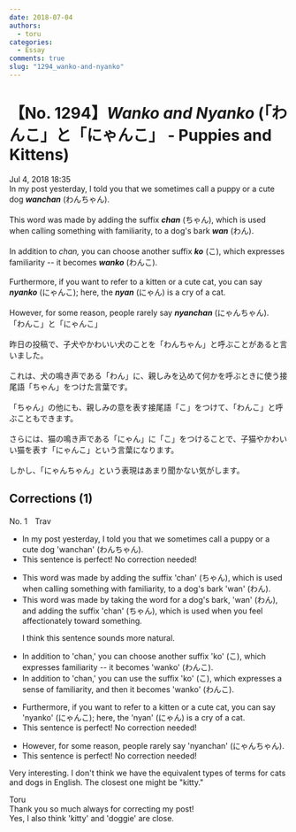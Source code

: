 ```yaml
---
date: 2018-07-04
authors:
  - toru
categories:
  - Essay
comments: true
slug: "1294_wanko-and-nyanko"
---
```


# 【No. 1294】<strong><em>Wanko and Nyanko</strong></em> (「わんこ」と「にゃんこ」 - Puppies and Kittens)
<div class="date">Jul 4, 2018 18:35</div>
<div id="post"><div id="body_show_ori">
In my post yesterday, I told you that we sometimes call a puppy or a cute dog <strong><em>wanchan</em></strong> (わんちゃん).<br/><br/>This word was made by adding the suffix <strong><em>chan</em></strong> (ちゃん), which is used when calling something with familiarity, to a dog's bark <strong><em>wan</em></strong> (わん).<br/><br/>In addition to <em>chan,</em> you can choose another suffix <strong><em>ko</em></strong> (こ), which expresses familiarity -- it becomes <strong><em>wanko</em></strong> (わんこ).<br/><br/>Furthermore, if you want to refer to a kitten or a cute cat, you can say <strong><em>nyanko</em></strong> (にゃんこ); here, the <strong><em>nyan</em></strong> (にゃん) is a cry of a cat.<br/><br/>However, for some reason, people rarely say <strong><em>nyanchan</em></strong> (にゃんちゃん).
</div></div>

<!-- more -->

<div id="post_ja"><div id="body_show_mo">
「わんこ」と「にゃんこ」<br/><br/>昨日の投稿で、子犬やかわいい犬のことを「わんちゃん」と呼ぶことがあると言いました。<br/><br/>これは、犬の鳴き声である「わん」に、親しみを込めて何かを呼ぶときに使う接尾語「ちゃん」をつけた言葉です。<br/><br/>「ちゃん」の他にも、親しみの意を表す接尾語「こ」をつけて、「わんこ」と呼ぶこともできます。<br/><br/>さらには、猫の鳴き声である「にゃん」に「こ」をつけることで、子猫やかわいい猫を表す「にゃんこ」という言葉になります。<br/><br/>しかし、「にゃんちゃん」という表現はあまり聞かない気がします。
</div></div>

## Corrections (1)
<div id="block"><div class="first_name"> No. 1　<span class="just_name">Trav</span></div><div id="block2">
<ul class="correction_field">
<li class="incorrect">In my post yesterday, I told you that we sometimes call a puppy or a cute dog 'wanchan' (わんちゃん).</li>
<li class="corrected perfect">This sentence is perfect! No correction needed!</li>
</ul>
<ul class="correction_field">
<li class="incorrect">This word was made by adding the suffix 'chan' (ちゃん), which is used when calling something with familiarity, to a dog's bark 'wan' (わん).</li>
<li class="corrected correct">
This word was made by <span class="f_blue">taking the word for a dog's bark, 'wan' (わん), and</span> adding the suffix 'chan' (ちゃん), which is used when <span class="f_blue">you feel affectionately toward</span> something.
<p class="correction_comment">I think this sentence sounds more natural.</p>
</li>
</ul>
<ul class="correction_field">
<li class="incorrect">In addition to 'chan,' you can choose another suffix 'ko' (こ), which expresses familiarity -- it becomes 'wanko' (わんこ).</li>
<li class="corrected correct">
In addition to 'chan,' you can <span class="f_blue">use</span> <span class="f_blue">the</span> suffix 'ko' (こ), which expresses <span class="f_blue">a sense of</span> familiarity<span class="f_blue">, and then </span>it becomes 'wanko' (わんこ).
</li>
</ul>
<ul class="correction_field">
<li class="incorrect">Furthermore, if you want to refer to a kitten or a cute cat, you can say 'nyanko' (にゃんこ); here, the 'nyan' (にゃん) is a cry of a cat.</li>
<li class="corrected perfect">This sentence is perfect! No correction needed!</li>
</ul>
<ul class="correction_field">
<li class="incorrect">However, for some reason, people rarely say 'nyanchan' (にゃんちゃん).</li>
<li class="corrected perfect">This sentence is perfect! No correction needed!</li>
</ul>
<p class="comment_small">
 Very interesting.  I don't think we have the equivalent types of terms for cats and dogs in English.  The closest one might be "kitty."
</p>

</div><div class="name"><span class="just_name">Toru</span><br>
Thank you so much always for correcting my post!<br/>Yes, I also think 'kitty' and 'doggie' are close.
</div>
</div>
